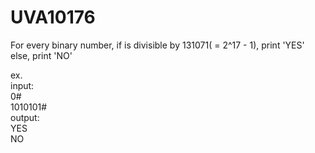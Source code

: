 # UVA10176
For every binary number, if is divisible by 131071( = 2^17 - 1), print 'YES'  
                         else, print 'NO'  
  
ex.  
input:  
      0#  
      1010101#  
output:  
      YES  
      NO  

